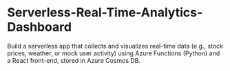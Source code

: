 # Serverless-Real-Time-Analytics-Dashboard
Build a serverless app that collects and visualizes real-time data (e.g., stock prices, weather, or mock user activity) using Azure Functions (Python) and a React front-end, stored in Azure Cosmos DB.
